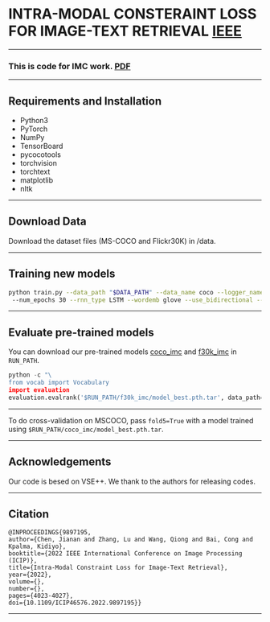 # INTRA-MODAL CONSTERAINT LOSS FOR IMAGE-TEXT RETRIEVAL [IEEE](https://ieeexplore.ieee.org/document/9897195)
---
### This is code for IMC work. [PDF](https://ieeexplore.ieee.org/stamp/stamp.jsp?tp=&arnumber=9897195)
---
## Requirements and Installation

* Python3
* PyTorch
* NumPy 
* TensorBoard
* pycocotools
* torchvision
* torchtext
* matplotlib
* nltk
---

## Download Data

Download the dataset files (MS-COCO and Flickr30K) in /data.

---
## Training new models
```bash
python train.py --data_path "$DATA_PATH" --data_name coco --logger_name runs/coco_imc --max_violation
 --num_epochs 30 --rnn_type LSTM --wordemb glove --use_bidirectional --cnn_type resnet152 --use_restval --il_measure l1 
```
---

## Evaluate pre-trained models
You can download our pre-trained models [coco_imc](https://drive.google.com/drive/folders/19m3E0DDYuEXV_C1quRGw0J2Kf_uqpdn2?usp=sharing) and [f30k_imc](https://drive.google.com/drive/folders/1vLWQNV1pzkHa06CfQbbrLp5SjjKkLlve?usp=sharing) in `RUN_PATH`.

```python
python -c "\
from vocab import Vocabulary
import evaluation
evaluation.evalrank('$RUN_PATH/f30k_imc/model_best.pth.tar', data_path='$DATA_PATH', split='test')"
```
---

To do cross-validation on MSCOCO, pass `fold5=True` with a model trained using 
`$RUN_PATH/coco_imc/model_best.pth.tar`.

---
## Acknowledgements

Our code is besed on VSE++. We thank to the authors for releasing codes.

---
## Citation
```
@INPROCEEDINGS{9897195,
author={Chen, Jianan and Zhang, Lu and Wang, Qiong and Bai, Cong and Kpalma, Kidiyo},
booktitle={2022 IEEE International Conference on Image Processing (ICIP)},
title={Intra-Modal Constraint Loss for Image-Text Retrieval},
year={2022},
volume={},
number={},
pages={4023-4027},
doi={10.1109/ICIP46576.2022.9897195}}
```
---
